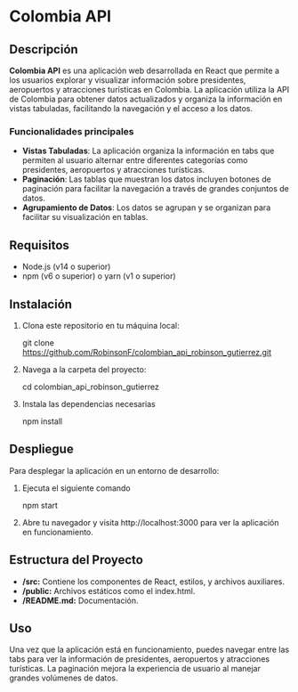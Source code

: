 # Colombia API

## Descripción

**Colombia API** es una aplicación web desarrollada en React que permite a los usuarios explorar y visualizar información sobre presidentes, aeropuertos y atracciones turísticas en Colombia. La aplicación utiliza la API de Colombia para obtener datos actualizados y organiza la información en vistas tabuladas, facilitando la navegación y el acceso a los datos.

### Funcionalidades principales

- **Vistas Tabuladas**: La aplicación organiza la información en tabs que permiten al usuario alternar entre diferentes categorías como presidentes, aeropuertos y atracciones turísticas.
- **Paginación**: Las tablas que muestran los datos incluyen botones de paginación para facilitar la navegación a través de grandes conjuntos de datos.
- **Agrupamiento de Datos**: Los datos se agrupan y se organizan para facilitar su visualización en tablas.
  
## Requisitos

- Node.js (v14 o superior)
- npm (v6 o superior) o yarn (v1 o superior)

## Instalación

1. Clona este repositorio en tu máquina local:
   
    git clone https://github.com/RobinsonF/colombian_api_robinson_gutierrez.git

2. Navega a la carpeta del proyecto:

    cd colombian_api_robinson_gutierrez

3. Instala las dependencias necesarias

    npm install

## Despliegue

Para desplegar la aplicación en un entorno de desarrollo:

1. Ejecuta el siguiente comando

    npm start

2. Abre tu navegador y visita http://localhost:3000 para ver la aplicación en funcionamiento.

## Estructura del Proyecto
- **/src:** Contiene los componentes de React, estilos, y archivos auxiliares.
- **/public:** Archivos estáticos como el index.html.
- **/README.md:** Documentación.

## Uso
Una vez que la aplicación está en funcionamiento, puedes navegar entre las tabs para ver la información de presidentes, aeropuertos y atracciones turísticas. La paginación mejora la experiencia de usuario al manejar grandes volúmenes de datos.



